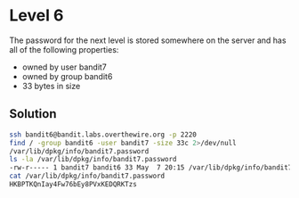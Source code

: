 # Level 6

The password for the next level is stored somewhere on the server and has all of the following properties:

- owned by user bandit7
- owned by group bandit6
- 33 bytes in size

## Solution

```bash
ssh bandit6@bandit.labs.overthewire.org -p 2220
find / -group bandit6 -user bandit7 -size 33c 2>/dev/null
/var/lib/dpkg/info/bandit7.password
ls -la /var/lib/dpkg/info/bandit7.password
-rw-r----- 1 bandit7 bandit6 33 May  7 20:15 /var/lib/dpkg/info/bandit7.password
cat /var/lib/dpkg/info/bandit7.password
HKBPTKQnIay4Fw76bEy8PVxKEDQRKTzs
```
